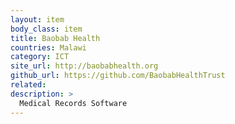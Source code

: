 ```yaml
---
layout: item
body_class: item
title: Baobab Health
countries: Malawi
category: ICT
site_url: http://baobabhealth.org
github_url: https://github.com/BaobabHealthTrust
related: 
description: >
  Medical Records Software
---
```

